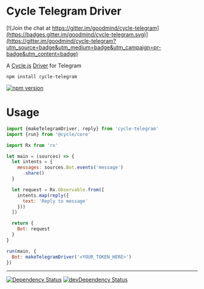 # Cycle Telegram Driver

[![Join the chat at https://gitter.im/goodmind/cycle-telegram](https://badges.gitter.im/goodmind/cycle-telegram.svg)](https://gitter.im/goodmind/cycle-telegram?utm_source=badge&utm_medium=badge&utm_campaign=pr-badge&utm_content=badge)

A  [Cycle.js](http://cycle.js.org) [Driver](http://cycle.js.org/drivers.html) for Telegram

```
npm install cycle-telegram
```

[![npm version](https://badge.fury.io/js/cycle-telegram.svg)](https://badge.fury.io/js/cycle-telegram)

# Usage

```js
import {makeTelegramDriver, reply} from 'cycle-telegram'
import {run} from '@cycle/core'

import Rx from 'rx'

let main = (sources) => {
  let intents = {
    messages: sources.Bot.events('message')
      .share()
  }

  let request = Rx.Observable.from([
    intents.map(reply({
      text: 'Reply to message'
    }))
  ])

  return {
    Bot: request
  }
}

run(main, {
  Bot: makeTelegramDriver('<YOUR_TOKEN_HERE>')
})
```

- - -

[![Dependency Status](https://david-dm.org/goodmind/cycle-telegram.svg)](https://david-dm.org/goodmind/cycle-telegram)
[![devDependency Status](https://david-dm.org/goodmind/cycle-telegram/dev-status.svg)](https://david-dm.org/goodmind/cycle-telegram#info=devDependencies)
